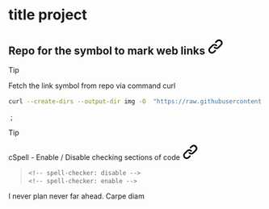 <!-- TODO  missing project name-->
# title project

## Repo for the symbol to mark web links [![alt text][1]](./README.md)

>[!TIP]
>Fetch the link symbol from repo via command curl
>
>```bash
>curl --create-dirs --output-dir img -O  "https://raw.githubusercontent.com/MathiasStadler/link_symbol_svg/360d1327d05280d53de5fa816c522f89a35891ca/img/link_symbol.svg"
>```
<!-- To comply with the format -->
&nbsp;;
>[!TIP]
>cSpell - Enable / Disable checking sections of code [![alt text][1]](https://cspell.org/docs/Configuration/document-settings)
<!-- To comply with the format -->
>```text
><!-- spell-checker: disable -->
><!-- spell-checker: enable -->
>```

I never plan never far ahead. Carpe diam

<!-- Link sign - Don't Found a better way :-( - You know a better method? - send me a email -->
[1]: ./img/link_symbol.svg
